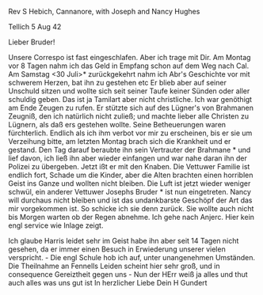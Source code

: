 Rev S Hebich, Cannanore, with Joseph and Nancy Hughes

 Tellich 5 Aug 42

Lieber Bruder!

Unsere Correspo ist fast eingeschlafen. Aber ich trage mit Dir. Am Montag vor 8 Tagen nahm ich das Geld in Empfang schon auf dem Weg nach Cal. Am Samstag <30 Juli>* zurückgekehrt nahm ich Abr's Geschichte vor mit schwerem Herzen, bat ihn zu gestehen etc Er blieb aber auf seiner Unschuld sitzen und wollte sich seit seiner Taufe keiner Sünden oder aller schuldig geben. Das ist ja Tamilart aber nicht christliche. Ich war genöthigt am Ende Zeugen zu rufen. Er stützte sich auf des Lügner's von Brahmanen Zeugniß, den ich natürlich nicht zuließ; und machte lieber alle Christen zu Lügnern, als daß ers gestehen wollte. Seine Betheuerungen waren fürchterlich. Endlich als ich ihm verbot vor mir zu erscheinen, bis er sie um Verzeihung bitte, am letzten Montag brach sich die Krankheit und er gestand. Den Tag darauf beraubte ihn sein Vertrauter der Brahmane <Raghuven>* und lief davon, ich ließ ihn aber wieder einfangen und war nahe daran ihn der Polizei zu übergeben. Jetzt ißt er mit den Knaben. Die Vettuwer Familie ist endlich fort, Schade um die Kinder, aber die Alten brachten einen horriblen Geist ins Ganze und wollten nicht bleiben. Die Luft ist jetzt wieder weniger schwül, ein anderer Vettuwer Josephs Bruder <Tschinan>* ist nun eingetreten. Nancy will durchaus nicht bleiben und ist das undankbarste Geschöpf der Art das mir vorgekommen ist. So schicke ich sie denn zurück. Sie wollte auch nicht bis Morgen warten ob der Regen abnehme. Ich gehe nach Anjerc. Hier kein engl service wie Inlage zeigt.

Ich glaube Harris leidet sehr im Geist habe ihn aber seit 14 Tagen nicht gesehen, da er immer einen Besuch in Erwiederung unserer vielen verspricht. - Die engl Schule hob ich auf, unter unangenehmen Umständen. Die Theilnahme an Fennells Leiden scheint hier sehr groß, und in consequence Gereiztheit gegen uns - Nun der HErr weiß ja alles und thut auch alles was uns gut ist In herzlicher Liebe
 Dein H Gundert

